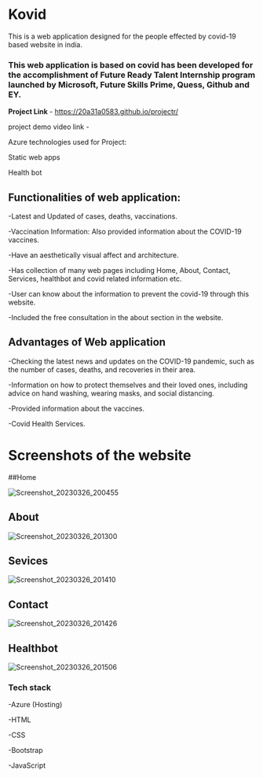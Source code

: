 # Kovid 

This is a web application designed for the people effected by covid-19 based website in india.

### This web application is based on covid has been developed for the accomplishment of Future Ready Talent Internship program launched by Microsoft, Future Skills Prime, Quess, Github and EY.

**Project Link** - https://20a31a0583.github.io/projectr/ 

project demo video link -

Azure technologies used for Project:

Static web apps

Health bot

## Functionalities of web application:
-Latest and Updated of cases, deaths, vaccinations.

-Vaccination Information: Also provided information about the COVID-19 vaccines.

-Have an aesthetically visual affect and architecture. 

-Has collection of many web pages including Home, About, Contact, Services, healthbot and covid related information etc.

-User can know about the information to prevent the covid-19 through this website.

-Included the free consultation in the about section in the website.

## Advantages of Web application
-Checking the latest news and updates on the COVID-19 pandemic, such as the number of cases, deaths, and recoveries in their area.

-Information on how to protect themselves and their loved ones, including advice on hand washing, wearing masks, and social distancing.

-Provided information about the vaccines.

-Covid Health Services.

# Screenshots of the website
##Home

![Screenshot_20230326_200455](https://user-images.githubusercontent.com/109936304/227782925-34bb0acc-856b-4790-9d35-fe1da103ac86.png)


## About


![Screenshot_20230326_201300](https://user-images.githubusercontent.com/109936304/227783682-c1e2802f-ffce-4aa0-a114-5915b73f1901.png)



## Sevices
![Screenshot_20230326_201410](https://user-images.githubusercontent.com/109936304/227783667-70b1c8ca-3241-47f0-99f4-9fe151a73863.png)




## Contact

![Screenshot_20230326_201426](https://user-images.githubusercontent.com/109936304/227783661-1a094243-0033-46f4-95ab-fad801549f8e.png)



## Healthbot




![Screenshot_20230326_201506](https://user-images.githubusercontent.com/109936304/227783653-7f7886f2-e0d5-4794-948f-93d6a511a23c.png)



### Tech stack

-Azure (Hosting)

-HTML

-CSS

-Bootstrap

-JavaScript


